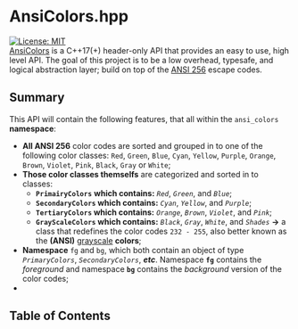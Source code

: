 # AnsiColors.hpp
[![License: MIT](https://img.shields.io/badge/license-MIT-blue.svg)](LICENSE) <br> 
[AnsiColors](https://github.com/thomas-olijnsma/AnsiColors/blob/main/src/AnsiColors.hpp) is a C++17(+) header-only API that provides an easy to use, high level API. The goal of this project is to be a low overhead, typesafe, and logical abstraction layer; build on top of the 
[ANSI 256](https://en.wikipedia.org/wiki/ANSI_escape_code) escape codes. <br>
## Summary
This API will contain the following features, that all within the `ansi_colors` **namespace**: 
  * **All ANSI 256** color codes are sorted and grouped in to one of the following color classes: `Red`, `Green`, `Blue`, `Cyan`, `Yellow`, `Purple`, `Orange`, `Brown`, `Violet`, `Pink`, `Black`, `Gray` or `White`; 
  * **Those color classes themselfs** are categorized and sorted in to classes: <br>
    * **`PrimairyColors`** **which contains:** *`Red`*, *`Green`*, and *`Blue`*;<br>
    * **`SecondaryColors` which contains:** *`Cyan`*, *`Yellow`*, and *`Purple`*;<br>
    * **`TertiaryColors` which contains:** *`Orange`*, *`Brown`*, *`Violet`*, and *`Pink`*;<br>
    * **`GrayScaleColors` which contains:** *`Black`*, *`Gray`*, *`White`*, and *`Shades`* **->** a class that redefines the color codes `232 - 255`, also better known as the **(ANSI)** [grayscale](https://en.wikipedia.org/wiki/Grayscale) **colors**; <br>
  * **Namespace** `fg` and `bg`, which both contain an object of type *`PrimaryColors`*, *`SecondaryColors`*, ***etc***. Namespace **`fg`** contains the *foreground* and namespace **`bg`** contains the *background* version of the color codes; <br>
  * 


## Table of Contents
